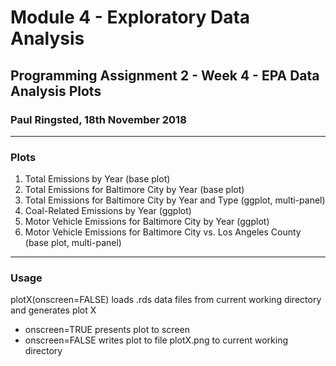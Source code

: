# Module 4 - Exploratory Data Analysis
## Programming Assignment 2 - Week 4 - EPA Data Analysis Plots
### Paul Ringsted, 18th November 2018
---
### Plots
1. Total Emissions by Year (base plot)
2. Total Emissions for Baltimore City by Year (base plot)
3. Total Emissions for Baltimore City by Year and Type (ggplot, multi-panel)
4. Coal-Related Emissions by Year (ggplot)
5. Motor Vehicle Emissions for Baltimore City by Year (ggplot)
6. Motor Vehicle Emissions for Baltimore City vs. Los Angeles County (base plot, multi-panel)
---
### Usage
plotX(onscreen=FALSE) loads .rds data files from current working directory and generates plot X
- onscreen=TRUE presents plot to screen
- onscreen=FALSE writes plot to file plotX.png to current working directory
